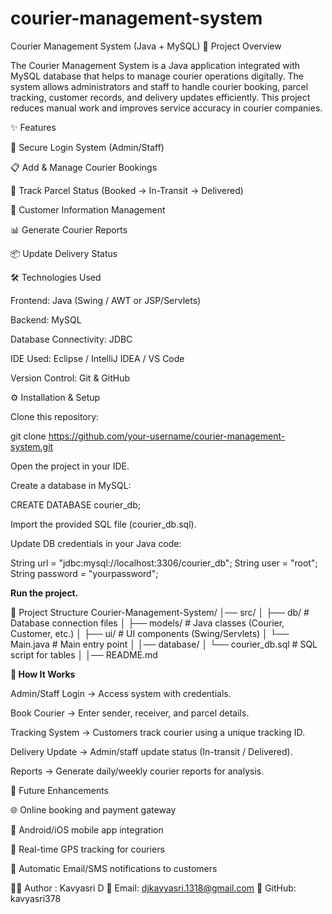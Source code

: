 # courier-management-system
Courier Management System (Java + MySQL)
📌 Project Overview

The Courier Management System is a Java application integrated with MySQL database that helps to manage courier operations digitally. The system allows administrators and staff to handle courier booking, parcel tracking, customer records, and delivery updates efficiently. This project reduces manual work and improves service accuracy in courier companies.

✨ Features

🔑 Secure Login System (Admin/Staff)

📋 Add & Manage Courier Bookings

🚚 Track Parcel Status (Booked → In-Transit → Delivered)

👤 Customer Information Management

📊 Generate Courier Reports

📦 Update Delivery Status

🛠️ Technologies Used

Frontend: Java (Swing / AWT or JSP/Servlets)

Backend: MySQL

Database Connectivity: JDBC

IDE Used: Eclipse / IntelliJ IDEA / VS Code

Version Control: Git & GitHub

⚙️ Installation & Setup

Clone this repository:

git clone https://github.com/your-username/courier-management-system.git


Open the project in your IDE.

Create a database in MySQL:

CREATE DATABASE courier_db;


Import the provided SQL file (courier_db.sql).

Update DB credentials in your Java code:

String url = "jdbc:mysql://localhost:3306/courier_db";
String user = "root";
String password = "yourpassword";


**Run the project.**

📂 Project Structure
Courier-Management-System/
│── src/
│   ├── db/            # Database connection files
│   ├── models/        # Java classes (Courier, Customer, etc.)
│   ├── ui/            # UI components (Swing/Servlets)
│   └── Main.java      # Main entry point
│
│── database/
│   └── courier_db.sql # SQL script for tables
│
│── README.md

**🎯 How It Works**

Admin/Staff Login → Access system with credentials.

Book Courier → Enter sender, receiver, and parcel details.

Tracking System → Customers track courier using a unique tracking ID.

Delivery Update → Admin/staff update status (In-transit / Delivered).

Reports → Generate daily/weekly courier reports for analysis.

🔮 Future Enhancements

🌐 Online booking and payment gateway

📱 Android/iOS mobile app integration

📍 Real-time GPS tracking for couriers

📧 Automatic Email/SMS notifications to customers

👨‍💻 Author : Kavyasri D
📧 Email: djkavyasri.1318@gmail.com
🔗 GitHub: kavyasri378
